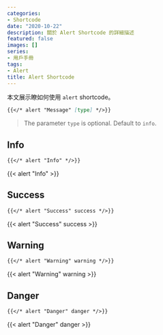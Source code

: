 ```yaml
---
categories:
- Shortcode
date: "2020-10-22"
description: 關於 Alert Shortcode 的詳細描述
featured: false
images: []
series:
- 用戶手冊
tags:
- Alert
title: Alert Shortcode
---
```


本文展示瞭如何使用 `alert` shortcode。
<!--more-->

```markdown
{{</* alert "Message" [type] */>}}
```

> The parameter `type` is optional. Default to `info`.

## Info

```markdown
{{</* alert "Info" */>}}
```

{{< alert "Info" >}}

## Success

```markdown
{{</* alert "Success" success */>}}
```

{{< alert "Success" success >}}

## Warning

```markdown
{{</* alert "Warning" warning */>}}
```

{{< alert "Warning" warning >}}

## Danger

```markdown
{{</* alert "Danger" danger */>}}
```

{{< alert "Danger" danger >}}
